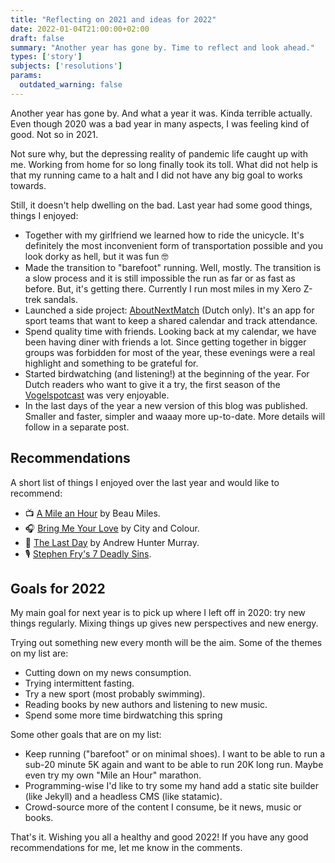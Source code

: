 ```yaml
---
title: "Reflecting on 2021 and ideas for 2022"
date: 2022-01-04T21:00:00+02:00
draft: false
summary: "Another year has gone by. Time to reflect and look ahead."
types: ['story']
subjects: ['resolutions']
params:
  outdated_warning: false
---
```

Another year has gone by. And what a year it was. Kinda terrible actually. Even though 2020 was a bad year in many aspects, I was feeling kind of good. Not so in 2021.

Not sure why, but the depressing reality of pandemic life caught up with me. Working from home for so long finally took its toll. What did not help is that my running came to a halt and I did not have any big goal to works towards.

Still, it doesn't help dwelling on the bad. Last year had some good things, things I enjoyed:

- Together with my girlfriend we learned how to ride the unicycle. It's definitely the most inconvenient form of transportation possible and you look dorky as hell, but it was fun 🤓
- Made the transition to "barefoot" running. Well, mostly. The transition is a slow process and it is still impossible the run as far or as fast as before. But, it's getting there. Currently I run most miles in my Xero Z-trek sandals.
- Launched a side project: [AboutNextMatch](https://aboutnextmatch.nl/) (Dutch only). It's an app for sport teams that want to keep a shared calendar and track attendance.
- Spend quality time with friends. Looking back at my calendar, we have been having diner with friends a lot. Since getting together in bigger groups was forbidden for most of the year, these evenings were a real highlight and something to be grateful for.
- Started birdwatching (and listening!) at the beginning of the year. For Dutch readers who want to give it a try, the first season of the [Vogelspotcast](https://open.spotify.com/show/6eEyBFlIPhDee1WwwFuRG1?si=fece73abee44469c) was very enjoyable.
- In the last days of the year a new version of this blog was published. Smaller and faster, simpler and waaay more up-to-date. More details will follow in a separate post.

## Recommendations

A short list of things I enjoyed over the last year and would like to recommend:

- 📺 [A Mile an Hour](https://www.youtube.com/watch?v=EvT5XS7j-Dc) by Beau Miles.
- 🎧 [Bring Me Your Love](https://open.spotify.com/album/1GYDVFWPK1HFI3TRWmj7hr?si=CmZ_PUwYRuusXLHzZbYrlg) by City and Colour.
- 📖 [The Last Day](https://www.goodreads.com/book/show/46147319-the-last-day) by Andrew Hunter Murray.
- 🎙️ [Stephen Fry's 7 Deadly Sins](https://open.spotify.com/show/7rtPDwn7svKg9ov6ALqsSl?si=be05951d4d984cb9).

## Goals for 2022

My main goal for next year is to pick up where I left off in 2020: try new things regularly. Mixing things up gives new perspectives and new energy.

Trying out something new every month will be the aim. Some of the themes on my list are:
- Cutting down on my news consumption.
- Trying intermittent fasting.
- Try a new sport (most probably swimming).
- Reading books by new authors and listening to new music.
- Spend some more time birdwatching this spring

Some other goals that are on my list:
- Keep running ("barefoot" or on minimal shoes). I want to be able to run a sub-20 minute 5K again and want to be able to run 20K long run. Maybe even try my own "Mile an Hour" marathon.
- Programming-wise I'd like to try some my hand add a static site builder (like Jekyll) and a headless CMS (like statamic).
- Crowd-source more of the content I consume, be it news, music or books.

<span class="divider"></span>

That's it. Wishing you all a healthy and good 2022! If you have any good recommendations for me, let me know in the comments.